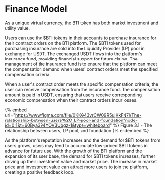# Finance Model

As a unique virtual currency, the BTI token has both market investment and utility value.

Users can use the $BTI tokens in their accounts to purchase insurance for their contract orders on the BTI platform. The $BTI tokens used for purchasing insurance are sold into the Liquidity Provider (LP) pool in exchange for USDT. The exchanged USDT flows into the platform's insurance fund, providing financial support for future claims. The management of the insurance fund is to ensure that the platform can meet the compensation demand when users' contract orders meet the specified compensation criteria.

When a user's contract order meets the specific compensation criteria, the user can receive compensation from the insurance fund. The compensation amount is paid in USDT, ensuring that users receive corresponding economic compensation when their contract orders incur losses.

{% embed url="https://www.figma.com/file/0KKG43vrCW09R5ujKkFN7l/The-relationship-between-users%2C-LP-pool-and-foundation?node-id=0:1&t=60Bya394YOV3Ubgz-1&type=whiteboard" %}
Figure 3.1 - The relationship between users, LP pool, and foundation
{% endembed %}

As the platform's reputation increases and the demand for $BTI tokens from users grows, users may tend to accumulate low-priced $BTI tokens in advance for future use. With the growth of the BTI platform and the expansion of its user base, the demand for $BTI tokens increases, further driving up their investment value and market price. The increase in market price and investment value can attract more users to join the platform, creating a positive feedback loop.
